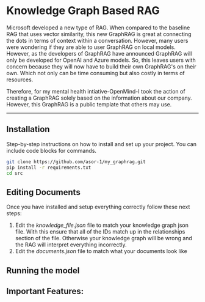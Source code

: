 # Knowledge Graph Based RAG

Microsoft developed a new type of RAG. When compared to the baseline RAG that uses vector similarity, this new GraphRAG is great at connecting the dots in terms of context within a conversation. However, many users were wondering if they are able to user GraphRAG on local models. However, as the developers of GraphRAG have announced GraphRAG will only be developed for OpenAI and Azure models. So, this leaves users with concern because they will now have to build their own GraphRAG's on their own. Which not only can be time consuming but also costly in terms of resources. 

Therefore, for my mental health intiative-OpenMind-I took the action of creating a GraphRAG solely based on the information about our company. However, this GraphRAG is a public template that others may use.


---

## Installation

Step-by-step instructions on how to install and set up your project. You can include code blocks for commands.

```bash
git clone https://github.com/asor-1/my_graphrag.git
pip install -r requirements.txt
cd src
```
## Editing Documents

Once you have installed and setup everything correctly follow these next steps: 
1. Edit the *knowledge_file.json* file to match your knowledge graph json file. With this ensure that all of the IDs match up in the relationships section of the file. Otherwise your knowledge graph will be wrong and the RAG will interpret everything incorrectly. 
2. Edit the *documents.json* file to match what your documents look like

## Running the model



## Important Features: 



